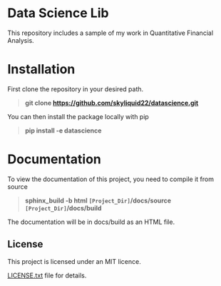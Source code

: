 # Data Science Lib
This repository includes a sample of my work in Quantitative Financial Analysis. 

# Installation
First clone the repository in your desired path.
> **git clone https://github.com/skyliquid22/datascience.git**

You can then install the package locally with pip
> **pip install -e datascience**

# Documentation
To view the documentation of this project, you need to compile it from source

> **sphinx_build -b html `[Project_Dir]`/docs/source `[Project_Dir]`/docs/build**

The documentation will be in docs/build as an HTML file.

## License

This project is licensed under an MIT licence.

[LICENSE.txt](https://github.com/skyliquid22/datascience/blob/master/LICENSE.txt) file for details.

